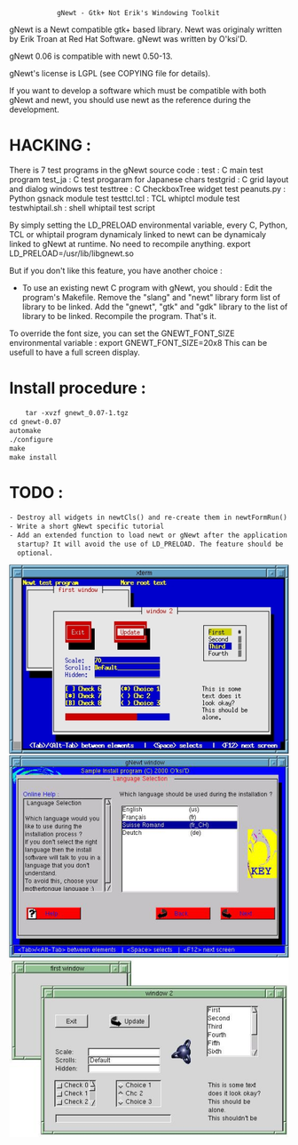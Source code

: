                gNewt - Gtk+ Not Erik's Windowing Toolkit


gNewt is a Newt compatible gtk+ based library. Newt was originaly written by
Erik Troan at Red Hat Software. gNewt was written by O'ksi'D.

gNewt 0.06 is compatible with newt 0.50-13.

gNewt's license is LGPL (see COPYING file for details).

If you want to develop a software which must be compatible with both gNewt and 
newt, you should use newt as the reference during the development. 

HACKING :
=========

There is 7 test programs in the gNewt source code :
	test 		: C main test program
	test_ja		: C test progaram for Japanese chars
	testgrid 	: C grid layout and dialog windows test
	testtree	: C CheckboxTree widget test
	peanuts.py	: Python gsnack module test
	testtcl.tcl	: TCL whiptcl module test
	testwhiptail.sh : shell whiptail test script

By simply setting the LD_PRELOAD environmental variable, every C, Python,
TCL or whiptail program dynamicaly linked to newt can be dynamicaly linked 
to gNewt at runtime. No need to recompile anything.
	export LD_PRELOAD=/usr/lib/libgnewt.so

But if you don't like this feature, you have another choice :

- To use an existing newt C program with gNewt, you should :
    Edit the program's Makefile. Remove the "slang" and "newt" library form
    list of library to be linked. Add the "gnewt", "gtk" and "gdk" library
    to the list of library to be linked. Recompile the program. That's it.


To override the font size, you can set the GNEWT_FONT_SIZE environmental 
variable : 
	export GNEWT_FONT_SIZE=20x8
This can be usefull to have a full screen display.


Install procedure :
===================
        tar -xvzf gnewt_0.07-1.tgz
	cd gnewt-0.07
	automake
	./configure
	make
	make install

TODO :
======
	- Destroy all widgets in newtCls() and re-create them in newtFormRun()
	- Write a short gNewt specific tutorial
	- Add an extended function to load newt or gNewt after the application
	  startup? It will avoid the use of LD_PRELOAD. The feature should be
	  optional.


![](nt_test.jpg)
![](scr_inst.jpg)
![](scr_test.jpg)
